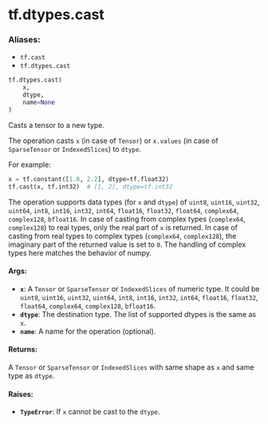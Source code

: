 <div itemscope itemtype="http://developers.google.com/ReferenceObject">
<meta itemprop="name" content="tf.dtypes.cast" />
<meta itemprop="path" content="Stable" />
</div>

# tf.dtypes.cast

### Aliases:

* `tf.cast`
* `tf.dtypes.cast`

``` python
tf.dtypes.cast(
    x,
    dtype,
    name=None
)
```

Casts a tensor to a new type.

The operation casts `x` (in case of `Tensor`) or `x.values`
(in case of `SparseTensor` or `IndexedSlices`) to `dtype`.

For example:

```python
x = tf.constant([1.8, 2.2], dtype=tf.float32)
tf.cast(x, tf.int32)  # [1, 2], dtype=tf.int32
```

The operation supports data types (for `x` and `dtype`) of
`uint8`, `uint16`, `uint32`, `uint64`, `int8`, `int16`, `int32`, `int64`,
`float16`, `float32`, `float64`, `complex64`, `complex128`, `bfloat16`.
In case of casting from complex types (`complex64`, `complex128`) to real
types, only the real part of `x` is returned. In case of casting from real
types to complex types (`complex64`, `complex128`), the imaginary part of the
returned value is set to `0`. The handling of complex types here matches the
behavior of numpy.

#### Args:

* <b>`x`</b>: A `Tensor` or `SparseTensor` or `IndexedSlices` of numeric type. It could
    be `uint8`, `uint16`, `uint32`, `uint64`, `int8`, `int16`, `int32`,
    `int64`, `float16`, `float32`, `float64`, `complex64`, `complex128`,
    `bfloat16`.
* <b>`dtype`</b>: The destination type. The list of supported dtypes is the same as
    `x`.
* <b>`name`</b>: A name for the operation (optional).


#### Returns:

A `Tensor` or `SparseTensor` or `IndexedSlices` with same shape as `x` and
  same type as `dtype`.


#### Raises:

* <b>`TypeError`</b>: If `x` cannot be cast to the `dtype`.